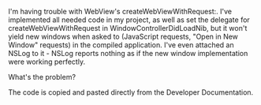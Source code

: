 

I'm having trouble with WebView's createWebViewWithRequest:. I've implemented all needed code in my project, as well as set the delegate for createWebViewWithRequest in WindowControllerDidLoadNib, but it won't yield new windows when asked to (JavaScript requests, "Open in New Window" requests) in the compiled application. I've even attached an NSLog to it - NSLog reports nothing as if the new window implementation were working perfectly.

What's the problem?

 The code is copied and pasted directly from the Developer Documentation.
